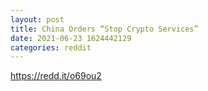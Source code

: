```yaml
--- 
layout: post 
title: China Orders “Stop Crypto Services” 
date: 2021-06-23 1624442129 
categories: reddit 
--- 
```

https://redd.it/o69ou2